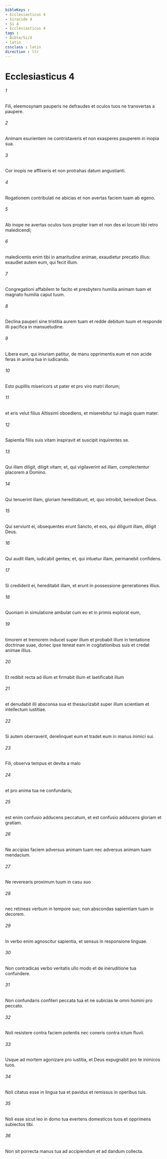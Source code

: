 ```yaml
---
bibleKeys : 
- Ecclesiasticus 4
- Siracide 4
- Si 4
- Ecclesiasticus 4
tags : 
- Bible/Si/4
- latin
cssclass : latin
direction : ltr
---
```


# Ecclesiasticus 4

###### 1
Fili, eleemosynam pauperis ne defraudes et oculos tuos ne transvertas a paupere.
###### 2
Animam esurientem ne contristaveris et non exasperes pauperem in inopia sua.
###### 3
Cor inopis ne afflixeris et non protrahas datum angustianti.
###### 4
Rogationem contribulati ne abicias et non avertas faciem tuam ab egeno.
###### 5
Ab inope ne avertas oculos tuos propter iram et non des ei locum tibi retro maledicendi;
###### 6
maledicentis enim tibi in amaritudine animae, exaudietur precatio illius: exaudiet autem eum, qui fecit illum.
###### 7
Congregationi affabilem te facito et presbytero humilia animam tuam et magnato humilia caput tuum.
###### 8
Declina pauperi sine tristitia aurem tuam et redde debitum tuum et responde illi pacifica in mansuetudine.
###### 9
Libera eum, qui iniuriam patitur, de manu opprimentis eum et non acide feras in anima tua in iudicando.
###### 10
Esto pupillis misericors ut pater et pro viro matri illorum;
###### 11
et eris velut filius Altissimi oboediens, et miserebitur tui magis quam mater.
###### 12
Sapientia filiis suis vitam inspiravit et suscipit inquirentes se.
###### 13
Qui illam diligit, diligit vitam; et, qui vigilaverint ad illam, complectentur placorem a Domino.
###### 14
Qui tenuerint illam, gloriam hereditabunt, et, quo introibit, benedicet Deus.
###### 15
Qui serviunt ei, obsequentes erunt Sancto, et eos, qui diligunt illam, diligit Deus.
###### 16
Qui audit illam, iudicabit gentes; et, qui intuetur illam, permanebit confidens.
###### 17
Si crediderit ei, hereditabit illam, et erunt in possessione generationes illius.
###### 18
Quoniam in simulatione ambulat cum eo et in primis explorat eum,
###### 19
timorem et tremorem inducet super illum et probabit illum in tentatione doctrinae suae, donec ipse teneat eam in cogitationibus suis et credat animae illius.
###### 20
Et redibit recta ad illum et firmabit illum et laetificabit illum 
###### 21
et denudabit illi absconsa sua et thesaurizabit super illum scientiam et intellectum iustitiae.
###### 22
Si autem oberraverit, derelinquet eum et tradet eum in manus inimici sui.
###### 23
Fili, observa tempus et devita a malo
###### 24
et pro anima tua ne confundaris;
###### 25
est enim confusio adducens peccatum, et est confusio adducens gloriam et gratiam.
###### 26
Ne accipias faciem adversus animam tuam nec adversus animam tuam mendacium.
###### 27
Ne reverearis proximum tuum in casu suo
###### 28
nec retineas verbum in tempore suo; non abscondas sapientiam tuam in decorem.
###### 29
In verbo enim agnoscitur sapientia, et sensus in responsione linguae.
###### 30
Non contradicas verbo veritatis ullo modo et de ineruditione tua confundere.
###### 31
Non confundaris confiteri peccata tua et ne subicias te omni homini pro peccato.
###### 32
Noli resistere contra faciem potentis nec coneris contra ictum fluvii.
###### 33
Usque ad mortem agonizare pro iustitia, et Deus expugnabit pro te inimicos tuos.
###### 34
Noli citatus esse in lingua tua et pavidus et remissus in operibus tuis.
###### 35
Noli esse sicut leo in domo tua evertens domesticos tuos et opprimens subiectos tibi.
###### 36
Non sit porrecta manus tua ad accipiendum et ad dandum collecta.
